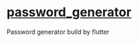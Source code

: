 # [password_generator](https://hdfln.github.io/password-generator/)

Password generator build by flutter
